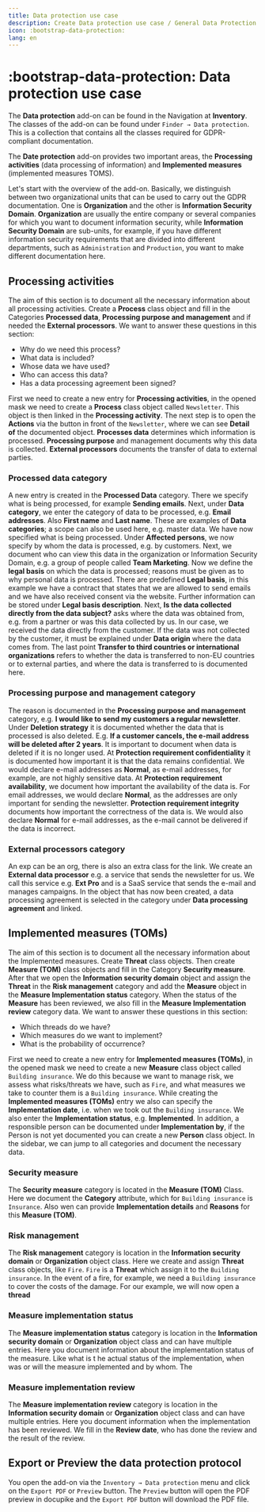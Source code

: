```yaml
---
title: Data protection use case
description: Create Data protection use case / General Data Protection Regulation use case
icon: :bootstrap-data-protection:
lang: en
---
```


# :bootstrap-data-protection: Data protection use case

The **Data protection** add-on can be found in the Navigation at **Inventory**.
The classes of the add-on can be found under `Finder → Data protection`. This is a collection that contains all the classes required for GDPR-compliant documentation.

The **Date protection** add-on provides two important areas, the **Processing activities** (data processing of information) and **Implemented measures** (implemented measures TOMS).

Let's start with the overview of the add-on. Basically, we distinguish between two organizational units that can be used to carry out the GDPR documentation. One is **Organization** and the other is **Information Security Domain**. **Organization** are usually the entire company or several companies for which you want to document information security, while **Information Security Domain** are sub-units, for example, if you have different information security requirements that are divided into different departments, such as `Administration` and `Production`, you want to make different documentation here.

## Processing activities

The aim of this section is to document all the necessary information about all processing activities. Create a **Process** class object and fill in the Categories **Processed data**, **Processing purpose and management** and if needed the **External processors**.
We want to answer these questions in this section:

- Why do we need this process?
- What data is included?
- Whose data we have used?
- Who can access this data?
- Has a data processing agreement been signed?

First we need to create a new entry for **Processing activities**, in the opened mask we need to create a **Process** class object called `Newsletter`. This object is then linked in the **Processing activity**. The next step is to open the **Actions** via the button in front of the `Newsletter`, where we can see **Detail of** the documented object. **Processes data** determines which information is processed. **Processing purpose** and management documents why this data is collected. **External processors** documents the transfer of data to external parties.

### Processed data category

A new entry is created in the **Processed Data** category. There we specify what is being processed, for example **Sending emails**. Next, under **Data category**, we enter the category of data to be processed, e.g. **Email addresses**. Also **First name** and **Last name**.
These are examples of **Data categories**; a scope can also be used here, e.g. master data.
We have now specified what is being processed. Under **Affected persons**, we now specify by whom the data is processed, e.g. by customers.
Next, we document who can view this data in the organization or Information Security Domain, e.g. a group of people called **Team Marketing**.
Now we define the **legal basis** on which the data is processed; reasons must be given as to why personal data is processed.
There are predefined **Legal basis**, in this example we have a contract that states that we are allowed to send emails and we have also received consent via the website.
Further information can be stored under **Legal basis description**.
Next, **Is the data collected directly from the data subject?** asks where the data was obtained from, e.g. from a partner or was this data collected by us. In our case, we received the data directly from the customer.
If the data was not collected by the customer, it must be explained under **Data origin** where the data comes from.
The last point **Transfer to third countries or international organizations** refers to whether the data is transferred to non-EU countries or to external parties, and where the data is transferred to is documented here.

### Processing purpose and management category

The reason is documented in the **Processing purpose and management** category, e.g. **I would like to send my customers a regular newsletter**.
Under **Deletion strategy** it is documented whether the data that is processed is also deleted. E.g. **If a customer cancels, the e-mail address will be deleted after 2 years**.
It is important to document when data is deleted if it is no longer used.
At **Protection requirement confidentiality** it is documented how important it is that the data remains confidential. We would declare e-mail addresses as **Normal**, as e-mail addresses, for example, are not highly sensitive data.
At **Protection requirement availability**, we document how important the availability of the data is. For email addresses, we would declare **Normal**, as the addresses are only important for sending the newsletter.
**Protection requirement integrity** documents how important the correctness of the data is. We would also declare **Normal** for e-mail addresses, as the e-mail cannot be delivered if the data is incorrect.

### External processors category

An exp can be an org, there is also an extra class for the link. We create an **External data processor** e.g. a service that sends the newsletter for us. We call this service e.g. **Ext Pro** and is a SaaS service that sends the e-mail and manages campaigns. In the object that has now been created, a data processing agreement is selected in the category under **Data processing agreement** and linked.

## Implemented measures (TOMs)

The aim of this section is to document all the necessary information about the Implemented measures. Create **Threat** class objects. Then create **Measure (TOM)** class objects and fill in the Category **Security measure**. After that we open the **Information security domain** object and assign the **Threat** in the **Risk management** category and add the **Measure** object in the **Measure Implementation status** category. When the status of the **Measure** has been reviewed, we also fill in the **Measure Implementation review** category data.
We want to answer these questions in this section:

- Which threads do we have?
- Which measures do we want to implement?
- What is the probability of occurrence?

First we need to create a new entry for **Implemented measures (TOMs)**, in the opened mask we need to create a new **Measure** class object called `Building insurance`. We do this because we want to manage risk, we assess what risks/threats we have, such as `Fire`, and what measures we take to counter them is a `Building insurance`. While creating the **Implemented measures (TOMs)** entry we also can specify the **Implementation date**, i.e. when we took out the `Building insurance`. We also enter the **Implementation status**, e.g. **Implemented**.
In addition, a responsible person can be documented under **Implementation by**, if the Person is not yet documented you can create a new **Person** class object.
In the sidebar, we can jump to all categories and document the necessary data.

### Security measure

The **Security measure** category is located in the **Measure (TOM)** Class. Here we document the **Category** attribute, which for `Building insurance` is `Insurance`. Also wen can provide **Implementation details** and **Reasons** for this **Measure (TOM)**.

### Risk management

The **Risk management** category is location in the **Information security domain** or **Organization** object class. Here we create and assign **Threat** class objects, like `Fire`. `Fire` is a **Threat** which
assign it to the `Building insurance`. In the event of a fire, for example, we need a `Building insurance` to cover the costs of the damage.
For our example, we will now open a **thread**

### Measure implementation status

The **Measure implementation status** category is location in the **Information security domain** or **Organization** object class and can have multiple entries. Here you document information about the implementation status of the measure.
Like what is t he actual status of the implementation, when was or will the measure implemented and by whom. The

### Measure implementation review

The **Measure implementation review** category is location in the **Information security domain** or **Organization** object class and can have multiple entries. Here you document information when the implementation has been reviewed.
We fill in the **Review date**, who has done the review and the result of the review.

## Export or Preview the data protection protocol

You open the add-on via the `Inventory → Data protection` menu and click on the `Export PDF` or `Preview` button.
The `Preview` button will open the PDF preview in docupike and the `Export PDF` button will download the PDF file.
